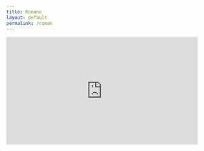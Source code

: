 ```yaml
---
title: Romano
layout: default
permalink: /roman
---
```


<style>
  .container {
    display: block;
    margin: auto;
    padding-bottom: 10vh;
  }
  .embed-container {
    max-width: 60vw;
    max-height: 60vh;
    /* object-fit: contain; */
  }
  .twitch-embed {
    overflow: hidden;
    margin: auto;
  }
</style>
<!-- <div class="container text-center">
<h1>Roman12663</h1>
<h3>Follow the stream NOW!</h3>
<div class="embed-container">
<div id="twitch-embed" class="twitch-embed"></div>
</div>
<script src="https://embed.twitch.tv/embed/v1.js"></script>
<script type="text/javascript">
  const fullHeight = Math.max(document.documentElement.scrollHeight, document.documentElement.clientHeight) / 2;
  const fullWidth = Math.max(document.documentElement.scrollWidth, document.documentElement.clientWidth) / 2;
  new Twitch.Embed('twitch-embed', {
    width: fullWidth,
    height: fullHeight,
    channel: 'roman12663'
  });
</script> -->
<div class="embed-container" style="padding-bottom: 56.25%; position: relative">
  <iframe
    style="position: absolute; top: 0px; left: 0px; width: 100%; height: 100%"
    src="https://player.twitch.tv/?autoplay=false&channel=roman12663&parent=benjammin4dayz.github.io"
    allow="accelerometer; autoplay; encrypted-media; gyroscope; picture-in-picture; fullscreen"
    width="100%"
    height="100%"
    frameborder="0"
    ><small
      >Powered by
      <a href="https://embed.tube/embed-code-generator/twitch/">twitch embed</a>
      generator</small
    ></iframe
  >
</div>
